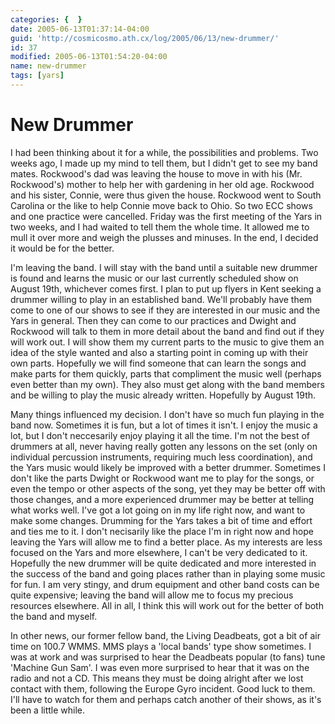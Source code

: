 ```yaml
---
categories: {  }
date: 2005-06-13T01:37:14-04:00
guid: 'http://cosmicosmo.ath.cx/log/2005/06/13/new-drummer/'
id: 37
modified: 2005-06-13T01:54:20-04:00
name: new-drummer
tags: [yars]
---
```


New Drummer
===========

I had been thinking about it for a while, the possibilities and problems.  Two weeks ago, I made up my mind to tell them, but I didn't get to see my band mates.  Rockwood's dad was leaving the house to move in with his (Mr. Rockwood's) mother to help her with gardening in her old age.  Rockwood and his sister, Connie, were thus given the house.  Rockwood went to South Carolina or the like to help Connie move back to Ohio.  So two ECC shows and one practice were cancelled.  Friday was the first meeting of the Yars in two weeks, and I had waited to tell them the whole time.  It allowed me to mull it over more and weigh the plusses and minuses.  In the end, I decided it would be for the better.

I'm leaving the band.  I will stay with the band until a suitable new drummer is found and learns the music or our last currently scheduled show on August 19th, whichever comes first.  I plan to put up flyers in Kent seeking a drummer willing to play in an established band.  We'll probably have them come to one of our shows to see if they are interested in our music and the Yars in general.  Then they can come to our practices and Dwight and Rockwood will talk to them in more detail about the band and find out if they will work out.  I will show them my current parts to the music to give them an idea of the style wanted and also a starting point in coming up with their own parts.  Hopefully we will find someone that can learn the songs and make parts for them quickly, parts that compliment the music well (perhaps even better than my own).  They also must get along with the band members and be willing to play the music already written.  Hopefully by August 19th.

Many things influenced my decision.  I don't have so much fun playing in the band now.  Sometimes it is fun, but a lot of times it isn't.  I enjoy the music a lot, but I don't neccesarily enjoy playing it all the time.  I'm not the best of drummers at all, never having really gotten any lessons on the set (only on individual percussion instruments, requiring much less coordination), and the Yars music would likely be improved with a better drummer.  Sometimes I don't like the parts Dwight or Rockwood want me to play for the songs, or even the tempo or other aspects of the song, yet they may be better off with those changes, and a more experienced drummer may be better at telling what works well.  I've got a lot going on in my life right now, and want to make some changes.  Drumming for the Yars takes a bit of time and effort and ties me to it.  I don't necisarily like the place I'm in right now and hope leaving the Yars will allow me to find a better place.  As my interests are less focused on the Yars and more elsewhere, I can't be very dedicated to it.  Hopefully the new drummer will be quite dedicated and more interested in the success of the band and going places rather than in playing some music for fun.  I am very stingy, and drum equipment and other band costs can be quite expensive; leaving the band will allow me to focus my precious resources elsewhere.  All in all, I think this will work out for the better of both the band and myself.

In other news, our former fellow band, the Living Deadbeats, got a bit of air time on 100.7 WMMS.  MMS plays a 'local bands' type show sometimes.  I was at work and was surprised to hear the Deadbeats popular (to fans) tune 'Machine Gun Sam'.  I was even more surprised to hear that it was on the radio and not a CD.  This means they must be doing alright after we lost contact with them, following the Europe Gyro incident.  Good luck to them.  I'll have to watch for them and perhaps catch another of their shows, as it's been a little while.
